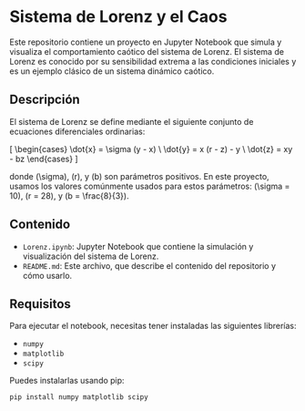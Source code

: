 # Sistema de Lorenz y el Caos

Este repositorio contiene un proyecto en Jupyter Notebook que simula y visualiza el comportamiento caótico del sistema de Lorenz. El sistema de Lorenz es conocido por su sensibilidad extrema a las condiciones iniciales y es un ejemplo clásico de un sistema dinámico caótico.

## Descripción

El sistema de Lorenz se define mediante el siguiente conjunto de ecuaciones diferenciales ordinarias:

\[
\begin{cases}
\dot{x} = \sigma (y - x) \\
\dot{y} = x (r - z) - y \\
\dot{z} = xy - bz
\end{cases}
\]

donde \(\sigma\), \(r\), y \(b\) son parámetros positivos. En este proyecto, usamos los valores comúnmente usados para estos parámetros: \(\sigma = 10\), \(r = 28\), y \(b = \frac{8}{3}\).

## Contenido

- `Lorenz.ipynb`: Jupyter Notebook que contiene la simulación y visualización del sistema de Lorenz.
- `README.md`: Este archivo, que describe el contenido del repositorio y cómo usarlo.

## Requisitos

Para ejecutar el notebook, necesitas tener instaladas las siguientes librerías:

- `numpy`
- `matplotlib`
- `scipy`

Puedes instalarlas usando pip:

```bash
pip install numpy matplotlib scipy
